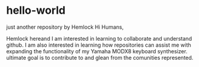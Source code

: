 # hello-world
just another repository by Hemlock
Hi Humans,

Hemlock hereand I am interested in learning to collaborate and understand github.
I am also interested in learning how repositories can assist me with expanding the functionality
of my Yamaha MODX8 keyboard synthesizer. ultimate goal is to contribute to and glean from the comunities 
represented.
